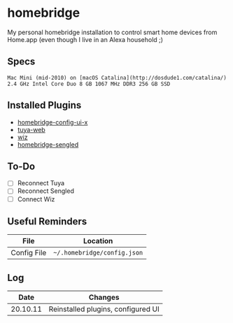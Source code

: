 # homebridge
 
My personal homebridge installation to control smart home devices from Home.app (even though I live in an Alexa household ;)

## Specs
`
Mac Mini (mid-2010) on [macOS Catalina](http://dosdude1.com/catalina/)
2.4 GHz Intel Core Duo
8 GB 1067 MHz DDR3
256 GB SSD
`

## Installed Plugins
- [homebridge-config-ui-x](https://www.npmjs.com/package/homebridge-config-ui-x)
- [tuya-web](https://www.npmjs.com/package/homebridge-tuya-web)
- [wiz](https://www.npmjs.com/package/homebridge-wiz-lan)
- [homebridge-sengled](https://www.npmjs.com/package/homebridge-sengled)

         
## To-Do
- [ ] Reconnect Tuya
- [ ] Reconnect Sengled 
- [ ] Connect Wiz

## Useful Reminders
| File | Location|
|--|--|
| Config File |  `~/.homebridge/config.json` |

## Log
| Date | Changes|
|--|--|
| 20.10.11 |  Reinstalled plugins, configured UI |
